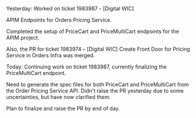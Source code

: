 Yesterday:
Worked on ticket 1983987 - [Digital WIC] 

APIM Endpoints for Orders Pricing Service.

Completed the setup of PriceCart and PriceMultiCart endpoints for the APIM project. 

Also, the PR for ticket 1983974 – [Digital WIC] 
Create Front Door for Pricing Service in Orders Infra 
was merged.

Today:
Continuing work on ticket 1983987, 
currently finalizing the PriceMultiCart endpoint. 

Need to generate the spec files for both PriceCart and PriceMultiCart from the Order Pricing Service API. 
Didn't raise the PR yesterday due to some uncertainties, but have now clarified them. 

Plan to finalize and raise the PR by end of day.

